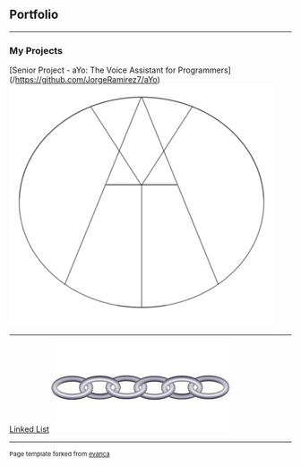 ## Portfolio

---

### My Projects

[Senior Project - aYo: The Voice Assistant for Programmers] (/https://github.com/JorgeRamirez7/aYo)
<img src="images/aYo_small.png?raw=true"/>

---
[Linked List](/pdf/sample_presentation.pdf)
<img src="images/Linked List.jpg?raw=true"/>

---
<p style="font-size:11px">Page template forked from <a href="https://github.com/evanca/quick-portfolio">evanca</a></p>
<!-- Remove above link if you don't want to attibute -->
